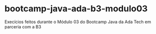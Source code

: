 # bootcamp-java-ada-b3-modulo03
Execícios feitos durante o Módulo 03 do Bootcamp Java da Ada Tech em parceria com a B3 
